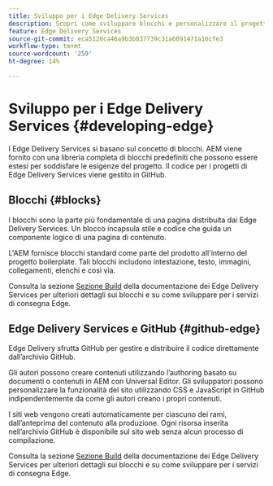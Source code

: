 ```yaml
---
title: Sviluppo per i Edge Delivery Services
description: Scopri come sviluppare blocchi e personalizzare il progetto AEM per lavorare con i Edge Delivery Services.
feature: Edge Delivery Services
source-git-commit: eca5126ca46a9b3b837739c31a6891471a16cfe3
workflow-type: tm+mt
source-wordcount: '259'
ht-degree: 14%

---
```



# Sviluppo per i Edge Delivery Services {#developing-edge}

I Edge Delivery Services si basano sul concetto di blocchi. AEM viene fornito con una libreria completa di blocchi predefiniti che possono essere estesi per soddisfare le esigenze del progetto. Il codice per i progetti di Edge Delivery Services viene gestito in GitHub.

## Blocchi {#blocks}

I blocchi sono la parte più fondamentale di una pagina distribuita dai Edge Delivery Services. Un blocco incapsula stile e codice che guida un componente logico di una pagina di contenuto.

L&#39;AEM fornisce blocchi standard come parte del prodotto all&#39;interno del progetto boilerplate. Tali blocchi includono intestazione, testo, immagini, collegamenti, elenchi e così via.

Consulta la sezione [Sezione Build](https://www.aem.live/docs/#build) della documentazione dei Edge Delivery Services per ulteriori dettagli sui blocchi e su come sviluppare per i servizi di consegna Edge.

## Edge Delivery Services e GitHub {#github-edge}

Edge Delivery sfrutta GitHub per gestire e distribuire il codice direttamente dall’archivio GitHub.

Gli autori possono creare contenuti utilizzando l’authoring basato su documenti o contenuti in AEM con Universal Editor. Gli sviluppatori possono personalizzare la funzionalità del sito utilizzando CSS e JavaScript in GitHub indipendentemente da come gli autori creano i propri contenuti.

I siti web vengono creati automaticamente per ciascuno dei rami, dall’anteprima del contenuto alla produzione. Ogni risorsa inserita nell’archivio GitHub è disponibile sul sito web senza alcun processo di compilazione.

Consulta la sezione [Sezione Build](https://www.aem.live/docs/#build) della documentazione dei Edge Delivery Services per ulteriori dettagli sui blocchi e su come sviluppare per i servizi di consegna Edge.
